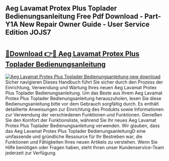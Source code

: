 ## Aeg Lavamat Protex Plus Toplader Bedienungsanleitung Free Pdf Download - Part-Y1A New Repair Owner Guide - User Service Edition JOJS7

# <h2><a href="http://df15u1.blite.top/?on=Aeg+Lavamat+Protex+Plus+Toplader+Bedienungsanleitung">🔗Download 👉🔴 Aeg Lavamat Protex Plus Toplader Bedienungsanleitung</a></h2>

[![Aeg Lavamat Protex Plus Toplader Bedienungsanleitung new download](https://i.imgur.com/lujVjoI.png)](http://df15u1.blite.top/?on=Aeg+Lavamat+Protex+Plus+Toplader+Bedienungsanleitung)
Sicher navigieren Dieses Handbuch führt Sie sicher durch den Prozess der Einrichtung, Verwendung und Wartung Ihres neuen Aeg Lavamat Protex Plus Toplader Bedienungsanleitung. Um das Beste aus Ihrem Aeg Lavamat Protex Plus Toplader Bedienungsanleitung herauszuholen, lesen Sie diese Bedienungsanleitung bitte vor dem Gebrauch sorgfältig durch. Es enthält detaillierte Anweisungen zur Einrichtung des Produkts sowie Informationen zur Verwendung der verschiedenen Funktionen und Funktionen. Genießen Sie den Komfort der Funktionsliste, während Sie Ihr neues Aeg Lavamat Protex Plus Toplader Bedienungsanleitung verwenden. Wir glauben, dass das Aeg Lavamat Protex Plus Toplader BedienungsanleitungD eine umfassende und gründliche Ressource für Ihr Bestreben war, die Funktionen und Fähigkeiten Ihres neuen Artikels zu verstehen. Wenn Sie Hilfe benötigen oder Fragen haben, steht Ihnen unser Kundenservice-Team jederzeit zur Verfügung.
